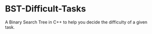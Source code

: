 # BST-Difficult-Tasks
A Binary Search Tree in C++ to help you decide the difficulty of a given task.
